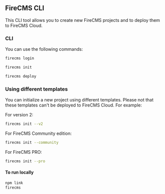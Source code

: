 ## FireCMS CLI

This CLI tool allows you to create new FireCMS projects and to deploy them to FireCMS Cloud.

### CLI

You can use the following commands:

```bash
firecms login
```

```bash
firecms init
```

```bash
firecms deploy
```

### Using different templates
You can initialize a new project using different templates. Please not that these templates can't 
be deployed to FireCMS Cloud. For example:

For version 2:
```bash
firecms init --v2
```

For FireCMS Community edition:
```bash
firecms init --community
```

For FireCMS PRO:
```bash
firecms init --pro
```

#### To run locally

```bash
npm link
firecms
```
